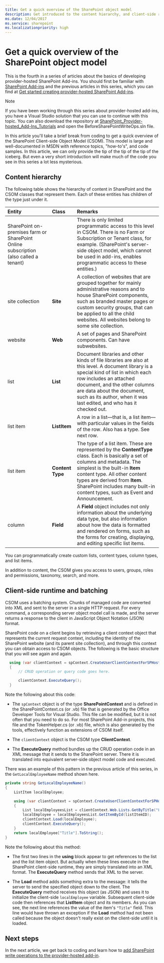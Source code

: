 ```yaml
---
title: Get a quick overview of the SharePoint object model
description: Get introduced to the content hierarchy, and client-side runtime and batching. 
ms.date: 12/04/2017
ms.service: sharepoint
ms.localizationpriority: high
---
```



# Get a quick overview of the SharePoint object model

This is the fourth in a series of articles about the basics of developing provider-hosted SharePoint Add-ins. You should first be familiar with [SharePoint Add-ins](sharepoint-add-ins.md) and the previous articles in this series, which you can find at [Get started creating provider-hosted SharePoint Add-ins](get-started-creating-provider-hosted-sharepoint-add-ins.md#SP15createprovider_nextsteps). 
 
> [!NOTE]
> If you have been working through this series about provider-hosted add-ins, you have a Visual Studio solution that you can use to continue with this topic. You can also download the repository at [SharePoint_Provider-hosted_Add-Ins_Tutorials](https://github.com/OfficeDev/SharePoint_Provider-hosted_Add-ins_Tutorials) and open the BeforeSharePointWriteOps.sln file.

In this article you'll take a brief break from coding to get a quick overview of the SharePoint Client-side Object Model (CSOM). This model is large and well-documented in MSDN with reference topics, "how-to's", and code samples. In this article, we can only provide the tip of the tip of the tip of the iceberg. But even a very short introduction will make much of the code you see in this series a lot less mysterious. 

## Content hierarchy

The following table shows the hierarchy of content in SharePoint and the CSOM classes that represent them. Each of these entities has children of the type just under it.
 

|**Entity**|**Class**|**Remarks**|
|:-----|:-----|:-----|
|SharePoint on-premises farm or SharePoint Online subscription (also called a tenant)||There is only limited programmatic access to this level in CSOM. There is no Farm or Subscription or Tenant class, for example. (SharePoint's server-side object model, which cannot be used in add-ins, enables programmatic access to these entities.)|
|site collection|**Site**|A collection of websites that are grouped together for mainly administrative reasons and to house SharePoint components, such as branded master pages or custom security groups, that can be applied to all the child websites. All websites belong to some site collection.|
|website|**Web**|A set of pages and SharePoint components. Can have subwebsites.|
|list|**List**|Document libraries and other kinds of file libraries are also at this level. A document library is a special kind of list in which each row includes an attached document, and the other columns are data about the document, such as its author, when it was last edited, and who has it checked out. |
|list item|**ListItem**|A row in a list—that is, a list item—with particular values in the fields of the row. Also has a type. See next row. |
|list item|**Content Type**|The type of a list item. These are represented by the  **ContentType** class. Each is basically a set of columns and metadata. The simplest is the built-in **Item** content type. All other content types are derived from **Item**. SharePoint includes many built-in content types, such as Event and Announcement. |
|column|**Field**|A  **Field** object includes not only information about the underlying data type, but also information about how the data is formatted and rendered on forms, such as the forms for creating, displaying, and editing specific list items.|

You can programmatically create custom lists, content types, column types, and list items. 

In addition to content, the CSOM gives you access to users, groups, roles and permissions, taxonomy, search, and more.

<a name="CSOMBatching"> </a>
## Client-side runtime and batching

CSOM uses a batching system. Chunks of managed code are converted into XML and sent to the server in a single HTTP request. For every command, a corresponding server object model call is made, and the server returns a response to the client in JavaScript Object Notation (JSON) format. 

SharePoint code on a client begins by retrieving a client context object that represents the current request context, including the identity of the SharePoint website (and its parent site collection), and through this context you can obtain access to CSOM objects. The following is the basic structure that you will see again and again. 

```csharp
  using (var clientContext = spContext.CreateUserClientContextForSPHost())
  {
      // CRUD operation or query code goes here.

      clientContext.ExecuteQuery();
  }
```

Note the following about this code:

- The `spContext` object is of the type **SharePointContext** and is defined in the SharePointContext.cs (or .vb) file that is generated by the Office Developer Tools for Visual Studio. This file can be modified, but it is not often that you need to do so. For most SharePoint Add-in projects, this file and the TokenHelper.cs (or .vb) file, which is also generated by the tools, effectively function as extensions of CSOM itself.

- The `clientContext` object is the CSOM type **ClientContext**.

- The **ExecuteQuery** method bundles up the CRUD operation code in an XML message that it sends to the SharePoint server. There it is translated into equivalent server-side object model code and executed.

There was an example of this pattern in the previous article of this series, in the `GetLocalEmployeeName` method shown here. 

```csharp
private string GetLocalEmployeeName()
{
    ListItem localEmployee;

    using (var clientContext = spContext.CreateUserClientContextForSPHost())
    {
        List localEmployeesList = clientContext.Web.Lists.GetByTitle("Local Employees");
        localEmployee = localEmployeesList.GetItemById(listItemID);
        clientContext.Load(localEmployee);
        clientContext.ExecuteQuery();
    }
    return localEmployee["Title"].ToString();
}
```

Note the following about this method:

- The first two lines in the **using** block appear to get references to the list and the list item object. But actually when these lines execute in the SharePoint client-side runtime, they are simply translated into an XML format. The **ExecuteQuery** method sends that XML to the server.

-  The **Load** method adds something extra to the message: it tells the server to send the specified object down to the client. The **ExecuteQuery** method receives this object (as JSON) and uses it to initialize the client-side `localEmployee` variable. Subsequent client-side code then references that **ListItem** object and its members. As you can see, the next line references the value of the item's `"Title"` field. This line would have thrown an exception if the **Load** method had not been called because the object doesn't really exist on the client-side until it is loaded.
 
## Next steps
<a name="Nextsteps"> </a>

In the next article, we get back to coding and learn how to [add SharePoint write operations to the provider-hosted add-in](add-sharepoint-write-operations-to-the-provider-hosted-add-in.md).
 

 

